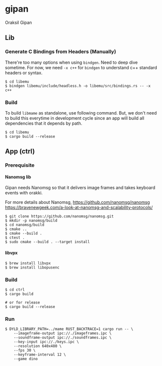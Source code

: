 # gipan
Oraksil Gipan

## Lib
### Generate C Bindings from Headers (Manually)
There're too many options when using `bindgen`. Need to deep dive sometime. For now, we need `-x c++` for `bindgen` to understand c++ standard headers or syntax.
```
$ cd libemu
$ bindgen libemu/include/headless.h -o libemu/src/bindings.rs -- -x c++
```

### Build
To build `libmame` as standalone, use following command. But, we don't need to build this everytime in development cycle since an app will build all dependencies that it depends by path.
```
$ cd libemu
$ cargo build --release
```

## App (ctrl)
### Prerequisite
#### Nanomsg lib
Gipan needs Nanomsg so that it delivers image frames and takes keyboard events with orakki.

For more details about Nanomsg,
https://github.com/nanomsg/nanomsg
https://bravenewgeek.com/a-look-at-nanomsg-and-scalability-protocols/

```
$ git clone https://github.com/nanomsg/nanomsg.git
$ mkdir -p nanomsg/build
$ cd nanomsg/build
$ cmake ..
$ cmake --build .
$ ctest .
$ sudo cmake --build . --target install
```

#### libvpx

```
$ brew install libvpx
$ brew install libopusenc
```

### Build
```
$ cd ctrl
$ cargo build

# or for release
$ cargo build --release
```

### Run
```
$ DYLD_LIBRARY_PATH=../mame RUST_BACKTRACE=1 cargo run -- \
    --imageframe-output ipc://./imageframes.ipc \
    --soundframe-output ipc://./soundframes.ipc \
    --key-input ipc://./keys.ipc \
    --resolution 640x480 \
    --fps 30 \
    --keyframe-interval 12 \
    --game dino
```
